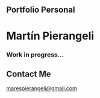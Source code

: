 ## Portfolio Personal 
# Martín Pierangeli

### Work in progress...

## Contact Me
  marespierangeli@gmail.com

